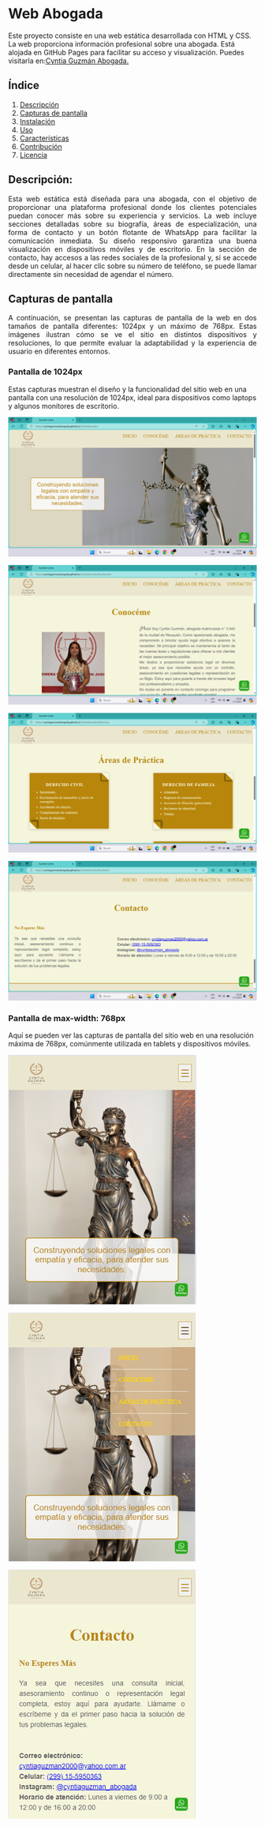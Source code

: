 # Web Abogada
Este proyecto consiste en una web estática desarrollada con HTML y CSS. La web proporciona información profesional sobre una abogada. Está alojada en GitHub Pages para facilitar su acceso y visualización. Puedes visitarla en:[Cyntia Guzmán Abogada.](https://cyntiaguzmanabogada.github.io/CyntiaGuzman/)

## Índice
1. [Descripción](#descripción)
2. [Capturas de pantalla](#Capturas-de-pantalla)
3. [Instalación](#instalación)
4. [Uso](#uso)
5. [Características](#características)
6. [Contribución](#contribución)
7. [Licencia](#licencia)

## Descripción:
<div style="text-align: justify;">
Esta web estática está diseñada para una abogada, con el objetivo de proporcionar una plataforma profesional donde los clientes potenciales puedan conocer más sobre su experiencia y servicios. La web incluye secciones detalladas sobre su biografía, áreas de especialización, una forma de contacto y un botón flotante de WhatsApp para facilitar la comunicación inmediata. Su diseño responsivo garantiza una buena visualización en dispositivos móviles y de escritorio. En la sección de contacto, hay accesos a las redes sociales de la profesional y, si se accede desde un celular, al hacer clic sobre su número de teléfono, se puede llamar directamente sin necesidad de agendar el número.
</div>

## Capturas de pantalla
<div style="text-align: justify;">
A continuación, se presentan las capturas de pantalla de la web en dos tamaños de pantalla diferentes: 1024px y un máximo de 768px. Estas imágenes ilustran cómo se ve el sitio en distintos dispositivos y resoluciones, lo que permite evaluar la adaptabilidad y la experiencia de usuario en diferentes entornos.
</div>

### Pantalla de 1024px
Estas capturas muestran el diseño y la funcionalidad del sitio web en una pantalla con una resolución de 1024px, ideal para dispositivos como laptops y algunos monitores de escritorio.

![Captura de pantalla 1](screenshots/screenshots1.png)

![Captura de pantalla 2](screenshots/screenshots2.png)

![Captura de pantalla 3](screenshots/screenshots3.png)

![Captura de pantalla 4](screenshots/screenshots4.png)

### Pantalla de max-width: 768px
Aquí se pueden ver las capturas de pantalla del sitio web en una resolución máxima de 768px, comúnmente utilizada en tablets y dispositivos móviles.

![Captura de pantalla 5](screenshots/screenshots5.png)

![Captura de pantalla 6](screenshots/screenshots6.png)

![Captura de pantalla 7](screenshots/screenshots7.png)

